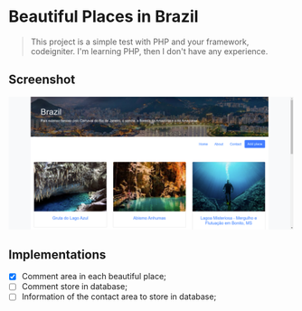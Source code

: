 # Beautiful Places in Brazil

> This project is a simple test with PHP and your framework, codeigniter. I'm learning PHP, then I don't have any experience.

## Screenshot
![home page](./assets/images/home.png)


## Implementations
- [X] Comment area in each beautiful place;
- [ ] Comment store in database;
- [ ] Information of the contact area to store in database;
